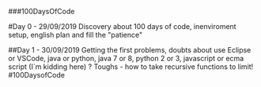 ###100DaysOfCode


#Day 0 - 29/09/2019
Discovery about 100 days of code, inenviroment setup, english plan and fill the "patience"


##Day 1 - 30/09/2019
Getting the first problems, doubts about use Eclipse or VSCode, java or python, java 7 or 8, python 2 or 3, javascript or ecma script (I´m kidding here) ?
Toughs - how to take recursive functions to limit!
#100DaysofCode
